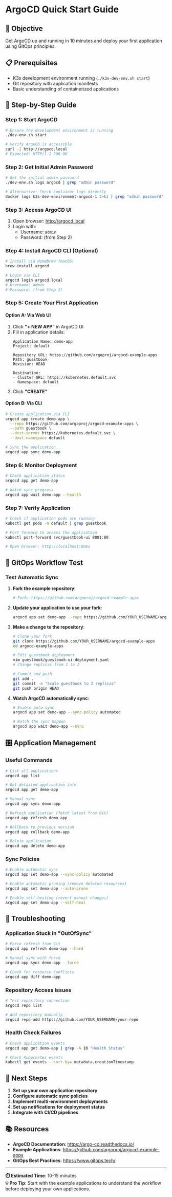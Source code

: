 # ArgoCD Quick Start Guide

## 🎯 Objective
Get ArgoCD up and running in 10 minutes and deploy your first application using GitOps principles.

## 📋 Prerequisites
- K3s development environment running (`./k3s-dev-env.sh start`)
- Git repository with application manifests
- Basic understanding of containerized applications

## 🚀 Step-by-Step Guide

### Step 1: Start ArgoCD
```bash
# Ensure the development environment is running
./dev-env.sh start

# Verify ArgoCD is accessible
curl -I http://argocd.local
# Expected: HTTP/1.1 200 OK
```

### Step 2: Get Initial Admin Password
```bash
# Get the initial admin password
./dev-env.sh logs argocd | grep "admin password"

# Alternative: Check container logs directly
docker logs k3s-dev-environment-argocd-1 2>&1 | grep "admin password" | tail -1
```

### Step 3: Access ArgoCD UI
1. Open browser: http://argocd.local
2. Login with:
   - Username: `admin`
   - Password: (from Step 2)

### Step 4: Install ArgoCD CLI (Optional)
```bash
# Install via Homebrew (macOS)
brew install argocd

# Login via CLI
argocd login argocd.local
# Username: admin
# Password: (from Step 2)
```

### Step 5: Create Your First Application

#### Option A: Via Web UI
1. Click **"+ NEW APP"** in ArgoCD UI
2. Fill in application details:
   ```
   Application Name: demo-app
   Project: default
   
   Repository URL: https://github.com/argoproj/argocd-example-apps
   Path: guestbook
   Revision: HEAD
   
   Destination:
   - Cluster URL: https://kubernetes.default.svc
   - Namespace: default
   ```
3. Click **"CREATE"**

#### Option B: Via CLI
```bash
# Create application via CLI
argocd app create demo-app \
  --repo https://github.com/argoproj/argocd-example-apps \
  --path guestbook \
  --dest-server https://kubernetes.default.svc \
  --dest-namespace default

# Sync the application
argocd app sync demo-app
```

### Step 6: Monitor Deployment
```bash
# Check application status
argocd app get demo-app

# Watch sync progress
argocd app wait demo-app --health
```

### Step 7: Verify Application
```bash
# Check if application pods are running
kubectl get pods -n default | grep guestbook

# Port forward to access the application
kubectl port-forward svc/guestbook-ui 8081:80

# Open browser: http://localhost:8081
```

## 🔄 GitOps Workflow Test

### Test Automatic Sync
1. **Fork the example repository**:
   ```bash
   # Fork: https://github.com/argoproj/argocd-example-apps
   ```

2. **Update your application to use your fork**:
   ```bash
   argocd app set demo-app --repo https://github.com/YOUR_USERNAME/argocd-example-apps
   ```

3. **Make a change to the repository**:
   ```bash
   # Clone your fork
   git clone https://github.com/YOUR_USERNAME/argocd-example-apps
   cd argocd-example-apps

   # Edit guestbook deployment
   vim guestbook/guestbook-ui-deployment.yaml
   # Change replicas from 1 to 2

   # Commit and push
   git add .
   git commit -m "Scale guestbook to 2 replicas"
   git push origin HEAD
   ```

4. **Watch ArgoCD automatically sync**:
   ```bash
   # Enable auto-sync
   argocd app set demo-app --sync-policy automated

   # Watch the sync happen
   argocd app wait demo-app --sync
   ```

## 🎛️ Application Management

### Useful Commands
```bash
# List all applications
argocd app list

# Get detailed application info
argocd app get demo-app

# Manual sync
argocd app sync demo-app

# Refresh application (fetch latest from Git)
argocd app refresh demo-app

# Rollback to previous version
argocd app rollback demo-app

# Delete application
argocd app delete demo-app
```

### Sync Policies
```bash
# Enable automatic sync
argocd app set demo-app --sync-policy automated

# Enable automatic pruning (remove deleted resources)
argocd app set demo-app --auto-prune

# Enable self-healing (revert manual changes)
argocd app set demo-app --self-heal
```

## 🚨 Troubleshooting

### Application Stuck in "OutOfSync"
```bash
# Force refresh from Git
argocd app refresh demo-app --hard

# Manual sync with force
argocd app sync demo-app --force

# Check for resource conflicts
argocd app diff demo-app
```

### Repository Access Issues
```bash
# Test repository connection
argocd repo list

# Add repository manually
argocd repo add https://github.com/YOUR_USERNAME/your-repo
```

### Health Check Failures
```bash
# Check application events
argocd app get demo-app | grep -A 10 "Health Status"

# Check Kubernetes events
kubectl get events --sort-by=.metadata.creationTimestamp
```

## 🎯 Next Steps

1. **Set up your own application repository**
2. **Configure automatic sync policies**
3. **Implement multi-environment deployments**
4. **Set up notifications for deployment status**
5. **Integrate with CI/CD pipelines**

## 📚 Resources

- **ArgoCD Documentation**: https://argo-cd.readthedocs.io/
- **Example Applications**: https://github.com/argoproj/argocd-example-apps
- **GitOps Best Practices**: https://www.gitops.tech/

---

**⏱️ Estimated Time**: 10-15 minutes  
**💡 Pro Tip**: Start with the example applications to understand the workflow before deploying your own applications.
